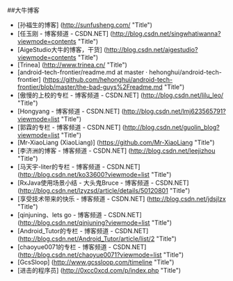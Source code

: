 
##大牛博客

* [孙福生的博客] (http://sunfusheng.com/ "Title")
* [任玉刚 - 博客频道 - CSDN.NET] (http://blog.csdn.net/singwhatiwanna?viewmode=contents "Title")
* [AigeStudio大牛的博客，干货] (http://blog.csdn.net/aigestudio?viewmode=contents "Title")
* [Trinea] (http://www.trinea.cn/ "Title")
* [android-tech-frontier/readme.md at master · hehonghui/android-tech-frontier] (https://github.com/hehonghui/android-tech-frontier/blob/master/the-bad-guys%2Freadme.md "Title")
* [傲慢的上校的专栏 - 博客频道 - CSDN.NET] (http://blog.csdn.net/lilu_leo/ "Title")
* [Hongyang - 博客频道 - CSDN.NET] (http://blog.csdn.net/lmj623565791?viewmode=list "Title")
* [郭霖的专栏 - 博客频道 - CSDN.NET] (http://blog.csdn.net/guolin_blog?viewmode=list "Title")
* [Mr-XiaoLiang (XiaoLiang)] (https://github.com/Mr-XiaoLiang "Title")
* [李济洲的博客 - 博客频道 - CSDN.NET] (http://blog.csdn.net/leejizhou "Title")
* [马天宇-liter的专栏 - 博客频道 - CSDN.NET] (http://blog.csdn.net/ko33600?viewmode=list "Title")
* [RxJava使用场景小结 - 大头鬼Bruce - 博客频道 - CSDN.NET] (http://blog.csdn.net/lzyzsd/article/details/50120801 "Title")
* [享受技术带来的快乐 - 博客频道 - CSDN.NET] (http://blog.csdn.net/jdsjlzx "Title")
* [qinjuning、lets go - 博客频道 - CSDN.NET] (http://blog.csdn.net/qinjuning?viewmode=list "Title")
* [Android_Tutor的专栏 - 博客频道 - CSDN.NET] (http://blog.csdn.net/Android_Tutor/article/list/2 "Title")
* [chaoyue0071的专栏 - 博客频道 - CSDN.NET] (http://blog.csdn.net/chaoyue0071?viewmode=list "Title")
* [GcsSloop] (http://www.gcssloop.com/timeline "Title")
* [进击的程序员] (http://0xcc0xcd.com/p/index.php "Title")

